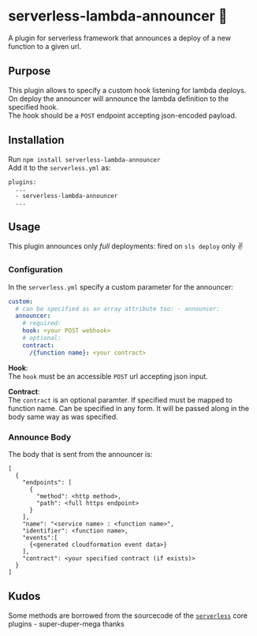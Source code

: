# serverless-lambda-announcer :speech_balloon: 
A plugin for serverless framework that announces a deploy of a new function to a given url. 

## Purpose  
This plugin allows to specify a custom hook listening for lambda deploys.  
On deploy the announcer will announce the lambda definition to the specified hook.  
The hook should be a `POST` endpoint accepting json-encoded payload.   
## Installation  
Run `npm install serverless-lambda-announcer`  
Add it to the `serverless.yml` as:  
```
plugins:
  ...
  - serverless-lambda-announcer
  ...
```  
## Usage  
This plugin announces only *full* deployments: fired on `sls deploy` only :v:  
### Configuration  
In the `serverless.yml` specify a custom parameter for the announcer:  
```yaml
custom:
  # can be specified as an array attribute too: - announcer:
  announcer:
    # required:
    hook: <your POST webhook>
    # optional:
    contract:   
      /{function name}: <your contract> 
```     
**Hook**:  
The `hook` must be an accessible `POST` url accepting json input.   
    
**Contract**:  
The `contract` is an optional paramter. 
If specified must be mapped to function name.
Can be specified in any form. 
It will be passed along in the body same way as was specified.   
  
### Announce Body
The body that is sent from the announcer is:  
```
[
  {
    "endpoints": [
      {
        "method": <http method>,
        "path": <full https endpoint>
      }
    ],
    "name": "<service name> : <function name>",
    "identifier": <function name>,
    "events":[
      {<generated cloudformation event data>}
    ],
    "contract": <your specified contract (if exists)>
  }  
]
```  
## Kudos  
Some methods are borrowed from the sourcecode of the [`serverless`](https://github.com/serverless/serverless) core plugins - super-duper-mega thanks  
